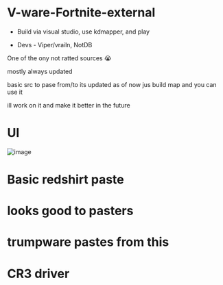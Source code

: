 # V-ware-Fortnite-external

* Build via visual studio, use kdmapper, and play


* Devs - Viper/vrailn, NotDB


One of the ony not ratted sources 😭

mostly always updated

basic src to pase from/to its updated as of now jus build map and you can use it

ill work on it and make it better in the future

# UI


![image](https://github.com/user-attachments/assets/c37cf244-f79f-492d-ba00-bdc6d341744f)




 # Basic redshirt paste

 # looks good to pasters 

 # trumpware pastes from this 

# CR3 driver
